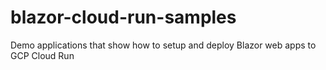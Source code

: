 # blazor-cloud-run-samples
Demo applications that show how to setup and deploy Blazor web apps to GCP Cloud Run
